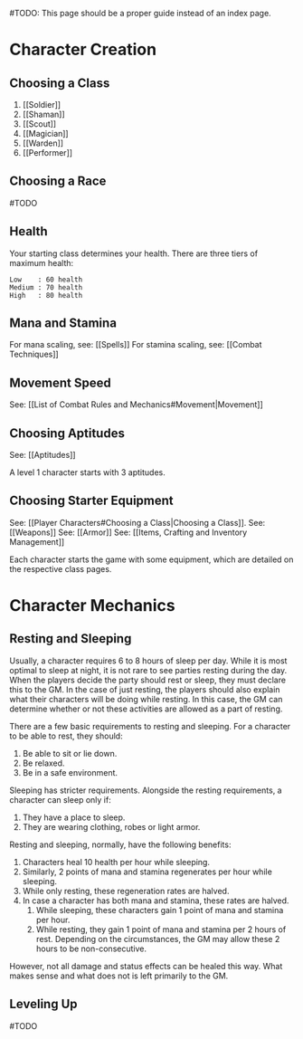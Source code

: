 #TODO: This page should be a proper guide instead of an index page.

# Character Creation
## Choosing a Class
1. [[Soldier]]
2. [[Shaman]]
3. [[Scout]]
4. [[Magician]]
5. [[Warden]]
6. [[Performer]]

## Choosing a Race
#TODO

## Health
Your starting class determines your health. There are three tiers of maximum health:
```health_table
Low    : 60 health
Medium : 70 health
High   : 80 health
```

## Mana and Stamina
For mana scaling, see: [[Spells]] 
For stamina scaling, see: [[Combat Techniques]] 

## Movement Speed
See: [[List of Combat Rules and Mechanics#Movement|Movement]]

## Choosing Aptitudes
See: [[Aptitudes]]

A level 1 character starts with 3 aptitudes.

## Choosing Starter Equipment
See: [[Player Characters#Choosing a Class|Choosing a Class]].
See: [[Weapons]]
See: [[Armor]]
See: [[Items, Crafting and Inventory Management]]

Each character starts the game with some equipment, which are detailed on the respective class pages.

# Character Mechanics
## Resting and Sleeping
Usually, a character requires 6 to 8 hours of sleep per day. While it is most optimal to sleep at night, it is not rare to see parties resting during the day. When the players decide the party should rest or sleep, they must declare this to the GM. In the case of just resting, the players should also explain what their characters will be doing while resting. In this case, the GM can determine whether or not these activities are allowed as a part of resting.

There are a few basic requirements to resting and sleeping. For a character to be able to rest, they should:
1. Be able to sit or lie down. 
2. Be relaxed.
3. Be in a safe environment.

Sleeping has stricter requirements. Alongside the resting requirements, a character can sleep only if:
1. They have a place to sleep.
2. They are wearing clothing, robes or light armor.

Resting and sleeping, normally, have the following benefits:
1. Characters heal 10 health per hour while sleeping.
2. Similarly, 2 points of mana and stamina regenerates per hour while sleeping.
3. While only resting, these regeneration rates are halved.
4. In case a character has both mana and stamina, these rates are halved.
	1. While sleeping, these characters gain 1 point of mana and stamina per hour.
	2. While resting, they gain 1 point of mana and stamina per 2 hours of rest. Depending on the circumstances, the GM may allow these 2 hours to be non-consecutive.

However, not all damage and status effects can be healed this way. What makes sense and what does not is left primarily to the GM.

## Leveling Up
#TODO 

